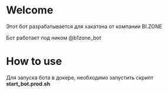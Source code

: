 # Welcome
Этот бот разрабатывается для хакатона от компании BI.ZONE

Бот работает под ником @b1zone_bot

# How to use

Для запуска бота в докере, необходимо запустить скрипт **start_bot.prod.sh**
